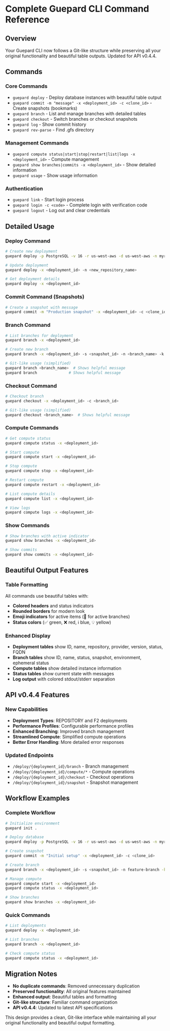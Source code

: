# Complete Guepard CLI Command Reference

## Overview
Your Guepard CLI now follows a Git-like structure while preserving all your original functionality and beautiful table outputs. Updated for API v0.4.4.

## Commands

### Core Commands
- `guepard deploy` - Deploy database instances with beautiful table output
- `guepard commit -m "message" -x <deployment_id> -c <clone_id>` - Create snapshots (bookmarks)
- `guepard branch` - List and manage branches with detailed tables
- `guepard checkout` - Switch branches or checkout snapshots
- `guepard log` - Show commit history
- `guepard rev-parse` - Find .gfs directory

### Management Commands
- `guepard compute status|start|stop|restart|list|logs -x <deployment_id>` - Compute management
- `guepard show branches|commits -x <deployment_id>` - Show detailed information
- `guepard usage` - Show usage information

### Authentication
- `guepard link` - Start login process
- `guepard login -c <code>` - Complete login with verification code
- `guepard logout` - Log out and clear credentials

## Detailed Usage

### Deploy Command
```bash
# Create new deployment
guepard deploy -p PostgreSQL -v 16 -r us-west-aws -d us-west-aws -n myrepo -w password

# Update deployment
guepard deploy -x <deployment_id> -n <new_repository_name>

# Get deployment details
guepard deploy -x <deployment_id>
```

### Commit Command (Snapshots)
```bash
# Create a snapshot with message
guepard commit -m "Production snapshot" -x <deployment_id> -c <clone_id>
```

### Branch Command
```bash
# List branches for deployment
guepard branch -x <deployment_id>

# Create new branch
guepard branch -x <deployment_id> -s <snapshot_id> -n <branch_name> -k -e

# Git-like usage (simplified)
guepard branch <branch_name>  # Shows helpful message
guepard branch              # Shows helpful message
```

### Checkout Command
```bash
# Checkout branch
guepard checkout -x <deployment_id> -c <branch_id>

# Git-like usage (simplified)
guepard checkout <branch_name>  # Shows helpful message
```

### Compute Commands
```bash
# Get compute status
guepard compute status -x <deployment_id>

# Start compute
guepard compute start -x <deployment_id>

# Stop compute
guepard compute stop -x <deployment_id>

# Restart compute
guepard compute restart -x <deployment_id>

# List compute details
guepard compute list -x <deployment_id>

# View logs
guepard compute logs -x <deployment_id>
```

### Show Commands
```bash
# Show branches with active indicator
guepard show branches -x <deployment_id>

# Show commits
guepard show commits -x <deployment_id>
```

## Beautiful Output Features

### Table Formatting
All commands use beautiful tables with:
- **Colored headers** and status indicators
- **Rounded borders** for modern look
- **Emoji indicators** for active items (🐆 for active branches)
- **Status colors** (✅ green, ❌ red, ℹ️ blue, 💡 yellow)

### Enhanced Display
- **Deployment tables** show ID, name, repository, provider, version, status, FQDN
- **Branch tables** show ID, name, status, snapshot, environment, ephemeral status
- **Compute tables** show detailed instance information
- **Status tables** show current state with messages
- **Log output** with colored stdout/stderr separation

## API v0.4.4 Features

### New Capabilities
- **Deployment Types**: REPOSITORY and F2 deployments
- **Performance Profiles**: Configurable performance profiles
- **Enhanced Branching**: Improved branch management
- **Streamlined Compute**: Simplified compute operations
- **Better Error Handling**: More detailed error responses

### Updated Endpoints
- `/deploy/{deployment_id}/branch` - Branch management
- `/deploy/{deployment_id}/compute/*` - Compute operations
- `/deploy/{deployment_id}/checkout` - Checkout operations
- `/deploy/{deployment_id}/snapshot` - Snapshot management

## Workflow Examples

### Complete Workflow
```bash
# Initialize environment
guepard init .

# Deploy database
guepard deploy -p PostgreSQL -v 16 -r us-west-aws -d us-west-aws -n myrepo -w password

# Create snapshot
guepard commit -m "Initial setup" -x <deployment_id> -c <clone_id>

# Create branch
guepard branch -x <deployment_id> -s <snapshot_id> -n feature-branch -k

# Manage compute
guepard compute start -x <deployment_id>
guepard compute status -x <deployment_id>

# Show branches
guepard show branches -x <deployment_id>
```

### Quick Commands
```bash
# List deployments
guepard deploy -x <deployment_id>

# List branches
guepard branch -x <deployment_id>

# Check compute status
guepard compute status -x <deployment_id>
```

## Migration Notes

- **No duplicate commands**: Removed unnecessary duplication
- **Preserved functionality**: All original features maintained
- **Enhanced output**: Beautiful tables and formatting
- **Git-like structure**: Familiar command organization
- **API v0.4.4**: Updated to latest API specifications

This design provides a clean, Git-like interface while maintaining all your original functionality and beautiful output formatting.